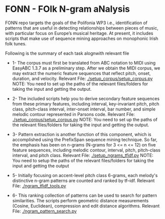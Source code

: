 # FONN - FOlk N-gram aNalysis 

FONN repo targets the goals of the Polifonia WP3 i.e., identification of patterns that are useful in detecting relationships between pieces of music, with particular focus on Europe’s musical heritage. At present, it includes scripts that make use of sequence mining approaches on monophonic Irish folk tunes.

Following is the summary of each task alognwith relevant file

* 1- The corpus must first be translated from ABC notation to MIDI using EasyABC 1.3.7 as a preliminary step. After we obtain the MIDI corpus, we may extract the numeric feature sequences that reflect pitch, onset, duration, and velocity. 
Relevant File: [./setup_corpus/setup_corpus.py](https://github.com/polifonia-project/folk_ngram_analysis/blob/master/setup_corpus/setup_corpus.py)
NOTE: You need to set up the paths of the relevant files/folders for taking the input and getting the output.

* 2- The included scripts help you to derive secondary feature sequences from these primary features, including interval, key-invariant pitch, pitch class, pitch-class interval, inter-onset interval, bar number, and simple melodic contour represented in Parsons code.
Relevant File: [./setup_corpus/setup_corpus.py](https://github.com/polifonia-project/folk_ngram_analysis/blob/master/setup_corpus/setup_corpus.py)
NOTE: You need to set up the paths of the relevant files/folders for taking the input and getting the output.

	
* 3- Pattern extraction is another function of this component, which is accomplished using the PrefixSpan sequence mining technique. So far, the emphasis has been on n-grams (N-grams for 3 <= n <= 12) on five feature sequences, including melodic contour, interval, pitch, pitch-class interval, and pitch class. 
Relevant File: [./setup_ngrams_tfidf.py](https://github.com/polifonia-project/folk_ngram_analysis/blob/master/setup_ngrams_tfidf.py)
NOTE: You need to setup the paths of the relevant files/folders for taking the input and getting the output

* 5- Initially focusing on accent-level pitch class 6-grams, each melody's distinctive n-gram patterns are counted and ranked by tf–idf. 
Relevant File: [./ngram_tfidf_tools.py](https://github.com/polifonia-project/folk_ngram_analysis/blob/master/ngram_tfidf_tools.py)


* 6- This ranking collection of patterns can be used to search for pattern similarities. The scripts perform geometric distance measurements (Cosine, Euclidean), compression and edit distance algorithms.
Relevant File: [./ngram_pattern_search.py](https://github.com/polifonia-project/folk_ngram_analysis/blob/master/ngram_pattern_search.py)
